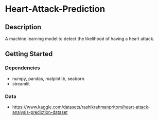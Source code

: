 # Heart-Attack-Prediction

## Description
A machine learning model to detect the likelihood of having a heart attack. 

## Getting Started

### Dependencies

* numpy, pandas, matplotlib, seaborn.
* streamlit 


### Data

* https://www.kaggle.com/datasets/rashikrahmanpritom/heart-attack-analysis-prediction-dataset
